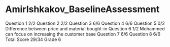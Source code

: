 # AmirIshkakov_BaselineAssessment
Question 1 2/2
Question 2 2/2
Question 3 6/6
Question 4 6/6
Question 5 0/2
Difference between price and material bought-in
Question 6 1/2 Mohammed can focus on increasing the customer base
Question 7 6/6
Question 8 6/6
Total Score 29/34 Grade 6

